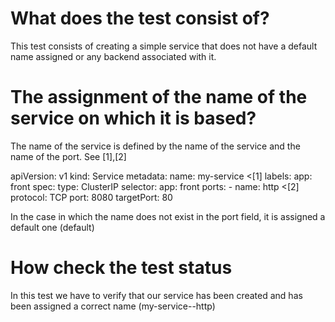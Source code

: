 # What does the test consist of?

This test consists of creating a simple service that does not have a default name assigned or any backend associated with it.

# The assignment of the name of the service on which it is based?

The name of the service is defined by the name of the service and the name of the port. See [1],[2]

>
apiVersion: v1
kind: Service
metadata:
  name: my-service <[1]
  labels:
    app: front
spec:
  type: ClusterIP
  selector:
    app: front
  ports:
    - name: http <[2]
      protocol: TCP 
      port: 8080
      targetPort: 80

In the case in which the name does not exist in the port field, it is assigned a default one (default)

# How check the test status

In this test we have to verify that our service has been created and has been assigned a correct name (my-service--http)
